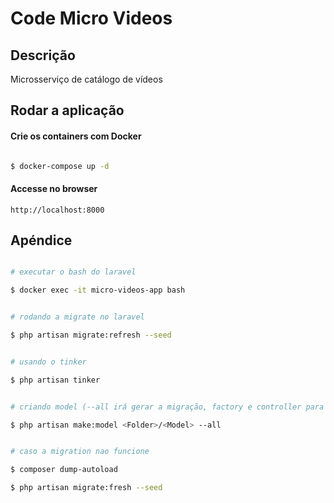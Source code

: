 # Code Micro Videos

## Descrição

Microsserviço de catálogo de vídeos

## Rodar a aplicação

#### Crie os containers com Docker

```bash

$ docker-compose up -d
```

#### Accesse no browser

```
http://localhost:8000
```

## Apéndice

```bash

# executar o bash do laravel

$ docker exec -it micro-videos-app bash
```

```bash

# rodando a migrate no laravel

$ php artisan migrate:refresh --seed
```

```bash

# usando o tinker

$ php artisan tinker
```

```bash

# criando model (--all irá gerar a migração, factory e controller para o model)

$ php artisan make:model <Folder>/<Model> --all
```

```bash

# caso a migration nao funcione

$ composer dump-autoload

$ php artisan migrate:fresh --seed
```



